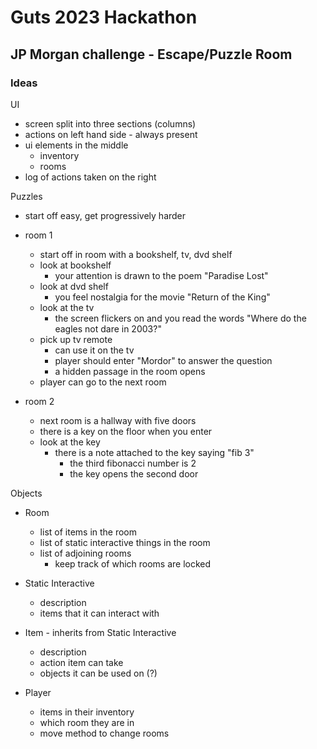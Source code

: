 # Guts 2023 Hackathon
## JP Morgan challenge - Escape/Puzzle Room
### Ideas

UI
- screen split into three sections (columns)
- actions on left hand side - always present
- ui elements in the middle
    - inventory
    - rooms
- log of actions taken on the right

Puzzles
- start off easy, get progressively harder
- room 1
    - start off in room with a bookshelf, tv, dvd shelf
    - look at bookshelf
        - your attention is drawn to the poem "Paradise Lost"
    - look at dvd shelf
        - you feel nostalgia for the movie "Return of the King"
    - look at the tv
        - the screen flickers on and you read the words "Where do the eagles not dare in 2003?"
    - pick up tv remote
        - can use it on the tv
        - player should enter "Mordor" to answer the question
        - a hidden passage in the room opens
    - player can go to the next room

    
- room 2
    - next room is a hallway with five doors
    - there is a key on the floor when you enter
    - look at the key
        - there is a note attached to the key saying "fib 3"
            - the third fibonacci number is 2
            - the key opens the second door

Objects

- Room
    - list of items in the room
    - list of static interactive things in the room
    - list of adjoining rooms
        - keep track of which rooms are locked

- Static Interactive
    - description
    - items that it can interact with

- Item - inherits from Static Interactive
    - description
    - action item can take
    - objects it can be used on (?)

- Player
    - items in their inventory
    - which room they are in
    - move method to change rooms